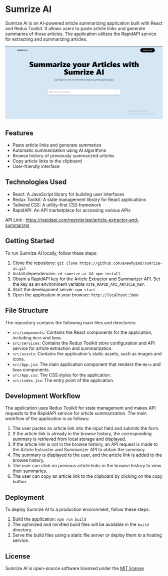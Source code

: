 # Sumrize AI

Sumrize AI is an AI-powered article summarizing application built with React and Redux Toolkit. It allows users to paste article links and generate summaries of those articles. The application utilizes the RapidAPI service for extracting and summarizing articles.

![Sumrize AI Screenshot](images/screenshot.png)

## Features

- Paste article links and generate summaries
- Automatic summarization using AI algorithms
- Browse history of previously summarized articles
- Copy article links to the clipboard
- User-friendly interface

## Technologies Used

- React: A JavaScript library for building user interfaces
- Redux Toolkit: A state management library for React applications
- Tailwind CSS: A utility-first CSS framework
- RapidAPI: An API marketplace for accessing various APIs

API Link : https://rapidapi.com/restyler/api/article-extractor-and-summarizer

## Getting Started

To run Sumrize AI locally, follow these steps:

1. Clone the repository: `git clone https://github.com/axewhyzed/sumrize-ai.git`
2. Install dependencies: `cd sumrize-ai && npm install`
3. Obtain a RapidAPI key for the Article Extractor and Summarizer API. Set the key as an environment variable `VITE_RAPID_API_ARTICLE_KEY`.
4. Start the development server: `npm start`
5. Open the application in your browser: `http://localhost:3000`

## File Structure

The repository contains the following main files and directories:

- `src/components`: Contains the React components for the application, including `Hero` and `Demo`.
- `src/services`: Contains the Redux Toolkit store configuration and API service for article extraction and summarization.
- `src/assets`: Contains the application's static assets, such as images and icons.
- `src/App.jsx`: The main application component that renders the `Hero` and `Demo` components.
- `src/App.css`: The CSS styles for the application.
- `src/index.jsx`: The entry point of the application.

## Development Workflow

The application uses Redux Toolkit for state management and makes API requests to the RapidAPI service for article summarization. The main workflow of the application is as follows:

1. The user pastes an article link into the input field and submits the form.
2. If the article link is already in the browse history, the corresponding summary is retrieved from local storage and displayed.
3. If the article link is not in the browse history, an API request is made to the Article Extractor and Summarizer API to obtain the summary.
4. The summary is displayed to the user, and the article link is added to the browse history.
5. The user can click on previous article links in the browse history to view their summaries.
6. The user can copy an article link to the clipboard by clicking on the copy button.

## Deployment

To deploy Sumrize AI to a production environment, follow these steps:

1. Build the application: `npm run build`
2. The optimized and minified build files will be available in the `build` directory.
3. Serve the build files using a static file server or deploy them to a hosting service.

## License

Sumrize AI is open-source software licensed under the [MIT license](https://opensource.org/licenses/MIT)
